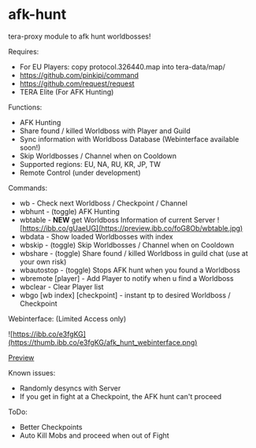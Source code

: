 # afk-hunt
tera-proxy module to afk hunt worldbosses!

Requires:
- For EU Players: copy protocol.326440.map into tera-data/map/
- https://github.com/pinkipi/command
- https://github.com/request/request
- TERA Elite (For AFK Hunting)

Functions:
- AFK Hunting
- Share found / killed Worldboss with Player and Guild
- Sync information with Worldboss Database (Webinterface available soon!)
- Skip Worldbosses / Channel when on Cooldown
- Supported regions: EU, NA, RU, KR, JP, TW
- Remote Control (under development)

Commands:
- wb - Check next Worldboss / Checkpoint / Channel
- wbhunt - (toggle) AFK Hunting
- wbtable - **NEW** get Worldboss Information of current Server
![https://ibb.co/gUaeUG](https://preview.ibb.co/foG8Ob/wbtable.jpg)
- wbdata - Show loaded Worldbosses with index
- wbskip - (toggle) Skip Worldbosses / Channel when on Cooldown
- wbshare - (toggle) Share found / killed Worldboss in guild chat (use at your own risk)
- wbautostop - (toggle) Stops AFK hunt when you found a Worldboss
- wbremote [player] - Add Player to notify when u find a Worldboss
- wbclear - Clear Player list
- wbgo [wb index] [checkpoint] - instant tp to desired Worldboss / Checkpoint

Webinterface: (Limited Access only)

![https://ibb.co/e3fgKG](https://thumb.ibb.co/e3fgKG/afk_hunt_webinterface.png)

[Preview](https://ibb.co/e3fgKG)

Known issues:
- Randomly desyncs with Server
- If you get in fight at a Checkpoint, the AFK hunt can't proceed

ToDo:
- Better Checkpoints
- Auto Kill Mobs and proceed when out of Fight
